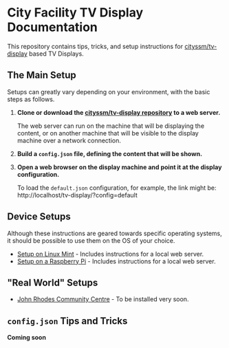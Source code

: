 # City Facility TV Display Documentation

This repository contains tips, tricks, and setup instructions
for [cityssm/tv-display](https://github.com/cityssm/tv-display) based TV Displays.

## The Main Setup

Setups can greatly vary depending on your environment, with the basic steps as follows.

1. **Clone or download the [cityssm/tv-display repository](https://github.com/cityssm/tv-display) to a web server.**

   The web server can run on the machine that will be displaying the content,
   or on another machine that will be visible to the display machine over
   a network connection.

2. **Build a `config.json` file, defining the content that will be shown.**

3. **Open a web browser on the display machine and point it at the display configuration.**

   To load the `default.json` configuration, for example, the link might be:
   http://localhost/tv-display/?config=default


## Device Setups

Although these instructions are geared towards specific operating systems,
it should be possible to use them on the OS of your choice.

- [Setup on Linux Mint](deviceSetup/linuxMint.md) - Includes instructions for a local web server.
- [Setup on a Raspberry Pi](deviceSetup/raspberryPi.md) - Includes instructions for a local web server.


## "Real World" Setups

- [John Rhodes Community Centre](realWorld/johnRhodes.md) - To be installed very soon.


## `config.json` Tips and Tricks

**Coming soon**
